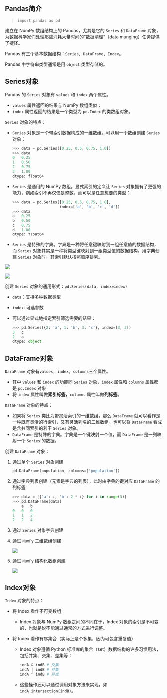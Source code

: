 ## Pandas简介

> `import pandas as pd`

建立在 NumPy 数组结构上的 Pandas，尤其是它的 `Series` 和 `DataFrame` 对象，为数据科学家们处理那些消耗大量时间的“数据清理”（data munging）任务提供了捷径。

Pandas 有三个基本数据结构：`Series, DataFrame, Index`。

Pandas 中字符串类型通常是用 `object` 类型存储的。

## Series对象

Pandas 的 `Series` 对象有 `values` 和 `index` 两个属性。

- `values` 属性返回的结果与 NumPy 数组类似；
- `index` 属性返回的结果是一个类型为 `pd.Index` 的类数组对象。

 `Series` 对象的特点：

- `Series` 对象是一个带索引数据构成的一维数组。可以用一个数组创建 `Series` 对象：

    ```python
    >>> data = pd.Series([0.25, 0.5, 0.75, 1.0])
    >>> data
    0	0.25
    1	0.50
    2	0.75
    3	1.00
    dtype: float64
    ```

- `Series` 是通用的 NumPy 数组。显式索引的定义让 `Series` 对象拥有了更强的能力，例如索引不再仅仅是整数，而可以是任意想要的类型：

    ```python
    >>> data = pd.Series([0.25, 0.5, 0.75, 1.0],
                         index=['a', 'b', 'c', 'd'])
    >>> data
    a	0.25
    b	0.50
    c	0.75
    d	1.00
    dtype: float64
    ```

- `Series` 是特殊的字典。字典是一种将任意键映射到一组任意值的数据结构，而 `Series` 对象其实是一种将类型键映射到一组类型值的数据结构。用字典创建 `Series` 对象时，其索引默认按照顺序排列。

![](https://chua-n.gitee.io/figure-bed/notebook/Python/323.png)

![](https://chua-n.gitee.io/figure-bed/notebook/Python/324.png)

创建 `Series` 对象的通用形式：`pd.Series(data, index=index)`

- `data`：支持多种数据类型

- `index`: 可选参数

- 可以通过显式地指定索引筛选需要的结果：

    ```python
    >>> pd.Series({2: 'a', 1: 'b', 3: 'c'}, index=[3, 2])
    3	c
    2	a
    dtype: object
    ```

## DataFrame对象

`DaraFrame` 对象有`values, index, columns`三个属性。

- 其中 `values` 和 `index` 的功能同 `Series` 对象，`index` 属性和 `columns` 属性都是 `pd.Index` 对象
- 将 `index` 属性叫做**索引标签**，`columns` 属性叫做**列标签**。

`DataFrame` 对象的特点：

- 如果将 `Series` 类比为带灵活索引的一维数组，那么 `DataFrame` 就可以看作是一种既有灵活的行索引，又有灵活列名的二维数组。也可以将 `DataFrame` 看成是含共同索引的若干 `Series` 对象。
- `DataFrame` 是特殊的字典。字典是一个键映射一个值，而 `DataFrame` 是一列映射一个 `Series` 的数据。

创建 `DataFrame` 对象：

1. 通过单个 `Series` 对象创建

    ```python
    pd.DataFrame(population, columns=['population'])
    ```

2. 通过字典列表创建（元素是字典的列表），此时由字典的键对应 `DataFrame` 的列标签

    ```python
    >>> data = [{'a': i, 'b': 2 * i} for i in range(3)]
    >>> pd.DataFrame(data)
    	a	b
    0	0	0
    1	1	2
    2	2	4
    ```

3. 通过 `Series` 对象字典创建

4. 通过 `NumPy` 二维数组创建

    ![](https://chua-n.gitee.io/figure-bed/notebook/Python/325.png)

5. 通过 `NumPy` 结构化数组创建

    ![](https://chua-n.gitee.io/figure-bed/notebook/Python/326.png)

## Index对象

`Index` 对象的特点：

- 将 Index 看作不可变数组

    - Index 对象与 NumPy 数组之间的不同在于，Index 对象的索引是不可变的，也就是说不能通过通常的方式进行调整。

- 将 Index 看作有序集合（实际上是个多集，因为可包含重复值）

    - Index 对象遵循 Python 标准库的集合（set）数据结构的许多习惯用法，包括并集、交集、差集等：

        ```python
        indA & indB # 交集
        indA | indB # 并集
        indA ^ indB # 异或
        ```

    - 这些操作还可以通过调用对象方法来实现，如`indA.intersection(indB)`。



